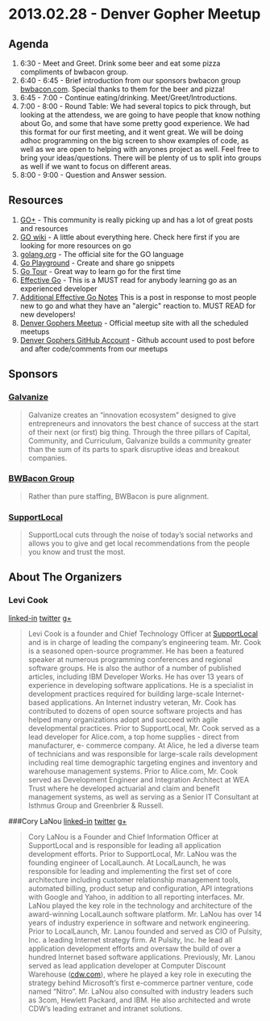 2013.02.28 - Denver Gopher Meetup
==============

Agenda
--------

1. 6:30 - Meet and Greet. Drink some beer and eat some pizza compliments of bwbacon group.
2. 6:40 - 6:45 - Brief introduction from our sponsors bwbacon group [bwbacon.com](http://www.bwbacon.com/ "bwbacon.com").  Special thanks to them for the beer and pizza!
3. 6:45 - 7:00 - Continue eating/drinking.  Meet/Greet/Introductions.
4. 7:00 - 8:00 - Round Table: We had several topics to pick through, but looking at the attendess, we are going to have people that know nothing about Go, and some that have some pretty good experience. We had this format for our first meeting, and it went great.  We will be doing adhoc programming on the big screen to show examples of code, as well as we are open to helping with anyones project as well.  Feel free to bring your ideas/questions.  There will be plenty of us to split into groups as well if we want to focus on different areas.
5. 8:00 - 9:00 - Question and Answer session.


Resources
--------------
1. [GO+](https://plus.google.com/communities/114112804251407510571) - This community is really picking up and has a lot of great posts and resources
2. [GO wiki](https://code.google.com/p/go-wiki/) - A little about everything here.  Check here first if you are looking for more resources on go
3. [golang.org](http://golang.org/) - The official site for the GO language
4. [Go Playground](http://play.golang.org/) - Create and share go snippets
5. [Go Tour](http://tour.golang.org/#1) - Great way to learn go for the first time
6. [Effective Go](http://golang.org/doc/effective_go.html) - This is a MUST read for anybody learning go as an experienced developer
7. [Additional Effective Go Notes](https://groups.google.com/forum/#!msg/golang-nuts/xbFLvvvvyUo/Iw8MC9MRX3YJ) This is a post in response to most people new to go and what they have an "alergic" reaction to.  MUST READ for new developers!
8. [Denver Gophers Meetup](http://www.meetup.com/Denver-Go-Language-User-Group/) - Official meetup site with all the scheduled meetups
9. [Denver Gophers GitHub Account](https://github.com/DenverGophers) - Github account used to post before and after code/comments from our meetups

Sponsors
--------------
### [Galvanize](http://galvanize.it/) 
>Galvanize creates an “innovation ecosystem” designed to give entrepreneurs and innovators the best chance of success at the start of their next (or first) big thing. Through the three pillars of Capital, Community, and Curriculum, Galvanize builds a community greater than the sum of its parts to spark disruptive ideas and breakout companies.

### [BWBacon Group](http://bwbacon.com)
> Rather than pure staffing, BWBacon is pure alignment.


### [SupportLocal](http://www.supportlocal.com)
>SupportLocal cuts through the noise of today’s social networks and allows you to give and get local recommendations from the people you know and trust the most.

About The Organizers
--------------

### Levi Cook
[linked-in](http://www.linkedin.com/in/levicook)
[twitter](https://twitter.com/levicook)
[g+](https://plus.google.com/100303354759468796601/posts)
> Levi Cook is a founder and Chief Technology Officer at [SupportLocal](http://www.supportlocal.com) and is in charge of leading the company’s engineering team.  Mr. Cook is a seasoned open-source programmer. He has been a featured speaker at numerous programming conferences and regional software groups. He is also the author of a number of published articles, including IBM Developer Works. He has over 13 years of experience in developing software applications. He is a specialist in development practices required for building large-scale Internet-based applications. An Internet industry veteran, Mr. Cook has contributed to dozens of open source software projects and has helped many organizations adopt and succeed with agile developmental practices.
Prior to SupportLocal, Mr. Cook served as a lead developer for Alice.com, a top home supplies - direct from manufacturer, e- commerce company. At Alice, he led a diverse team of technicians and was responsible for large-scale rails development including real time demographic targeting engines and inventory and warehouse management systems.
Prior to Alice.com, Mr. Cook served as Development Engineer and Integration Architect at WEA Trust where he developed actuarial and claim and benefit management systems, as well as serving as a Senior IT Consultant at Isthmus Group and Greenbrier & Russell.

###Cory LaNou
[linked-in](http://www.linkedin.com/in/corylanou)
[twitter](https://twitter.com/corylanou)
[g+](https://plus.google.com/117716200974674608040/posts)
>Cory LaNou is a Founder and Chief Information Officer at SupportLocal and is responsible for leading all application development efforts.
Prior to SupportLocal, Mr. LaNou was the founding engineer of LocalLaunch. At LocalLaunch, he was responsible for leading and implementing the first set of core architecture including customer relationship management tools, automated billing, product setup and configuration, API integrations with Google and Yahoo, in addition to all reporting interfaces. Mr. LaNou played the key role in the technology and architecture of the award-winning LocalLaunch software platform.
Mr. LaNou has over 14 years of industry experience in software and network engineering. Prior to LocalLaunch, Mr. Lanou founded and served as CIO of Pulsity, Inc. a leading Internet strategy firm. At Pulsity, Inc. he lead all application development efforts and oversaw the build of over a hundred Internet based software applications. Previously, Mr. Lanou served as lead application developer at Computer Discount Warehouse ([cdw.com](http://www.cdw.com)), where he played a key role in executing the strategy behind Microsoft’s first e-commerce partner venture, code named “Nitro”. Mr. LaNou also consulted with industry leaders such as 3com, Hewlett Packard, and IBM. He also architected and wrote CDW’s leading extranet and intranet solutions.


